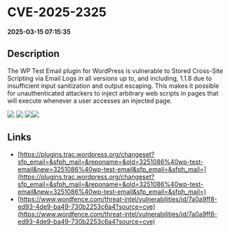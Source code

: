 # CVE-2025-2325

**2025-03-15 07:15:35**

## Description
The WP Test Email plugin for WordPress is vulnerable to Stored Cross-Site Scripting via Email Logs in all versions up to, and including, 1.1.8 due to insufficient input sanitization and output escaping. This makes it possible for unauthenticated attackers to inject arbitrary web scripts in pages that will execute whenever a user accesses an injected page.

![](https://img.shields.io/static/v1?label=Score&message=7.2&color=red)
![](https://img.shields.io/static/v1?label=Severity&message=HIGH&color=red)
![](https://img.shields.io/static/v1?label=CWE&message=XSS&color=green)![](https://img.shields.io/static/v1?label=CWE&message=XSS&color=green)

## Links
- [https://plugins.trac.wordpress.org/changeset?sfp_email=&sfph_mail=&reponame=&old=3251086%40wp-test-email&new=3251086%40wp-test-email&sfp_email=&sfph_mail=](https://plugins.trac.wordpress.org/changeset?sfp_email=&sfph_mail=&reponame=&old=3251086%40wp-test-email&new=3251086%40wp-test-email&sfp_email=&sfph_mail=)
- [https://www.wordfence.com/threat-intel/vulnerabilities/id/7a0a9ff8-ed93-4de9-ba49-730b2253c6a4?source=cve](https://www.wordfence.com/threat-intel/vulnerabilities/id/7a0a9ff8-ed93-4de9-ba49-730b2253c6a4?source=cve)
